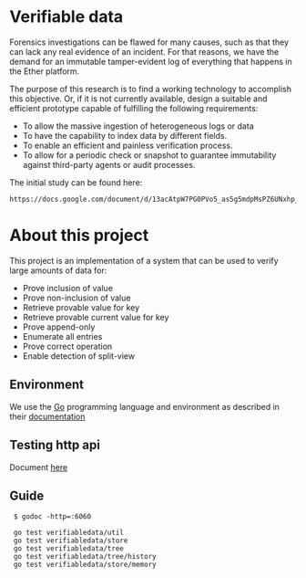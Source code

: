 # Verifiable data

Forensics investigations can be flawed for many causes, such as that they can lack any real evidence of an incident. For that reasons, we have the demand for an immutable tamper-evident log of everything that happens in the Ether platform. 

The purpose of this research is to find a working technology to accomplish this objective. Or, if it is not currently available, design a suitable and efficient prototype capable of fulfilling the following requirements:

 * To allow the massive ingestion of heterogeneous logs or data
 * To have the capability to index data by different fields.
 * To enable an efficient and painless verification process.
 * To allow for a periodic check or snapshot to guarantee immutability against third-party agents or audit processes.

The initial study can be found here:

    https://docs.google.com/document/d/13acAtpW7PG0PVo5_as5g5mdpMsPZ6UNxhp_raMvgjMQ/edit#

# About this project

This project is an implementation of a system that can be used to verify large amounts of data for:

 * Prove inclusion of value
 * Prove non-inclusion of value
 * Retrieve provable value for key
 * Retrieve provable current value for key
 * Prove append-only
 * Enumerate all entries
 * Prove correct operation
 * Enable detection of split-view
 
 ## Environment
 
 We use the [Go](https://golang.org) programming language and environment as described in their  [documentation](https://golang.org/doc/code.html)
 
 
 ## Testing http api
 
 Document [here](http://blog.questionable.services/article/testing-http-handlers-go/)
 
 
 ## Guide
 
     $ godoc -http=:6060
     
     go test verifiabledata/util
     go test verifiabledata/store
     go test verifiabledata/tree
     go test verifiabledata/tree/history
     go test verifiabledata/store/memory
 
 